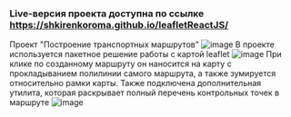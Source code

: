 ### Live-версия проекта доступна по ссылке https://shkirenkoroma.github.io/leafletReactJS/
Проект "Построение транспортных маршрутов"
![image](https://user-images.githubusercontent.com/61347452/228743842-c35fe3a3-7d0d-4a1a-ab8a-347ad977be59.png)
В проекте используется пакетное решение работы с картой leaflet
![image](https://user-images.githubusercontent.com/61347452/228744021-ccd05a0f-cfad-4357-97b6-ac6a3b3bc5cf.png)
При клике по созданному маршруту он наносится на карту с прокладыванием полилинии самого маршрута, а также зумируется относительно рамки карты.
Также подключена дополнительная утилита, которая раскрывает полный перечень контрольных точек в маршруте
![image](https://user-images.githubusercontent.com/61347452/228744563-6e1e1c6f-42d4-4fb7-a3e6-e4e84ff69e9a.png)
